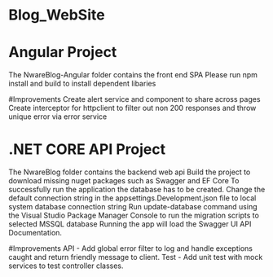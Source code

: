 # Blog_WebSite 

# Angular Project
The NwareBlog-Angular folder contains the front end SPA
Please run npm install and build to install dependent libaries

#Improvements
Create alert service and component to share across pages
Create interceptor for httpclient to filter out non 200 responses and throw unique error via error service

# .NET CORE API Project
The NwareBlog folder contains the backend web api
Build the project to download missing nuget packages such as Swagger and EF Core
To successfully run the application the database has to be created.
Change the default connection string in the appsettings.Development.json file to local system database connection string
Run update-database command using the Visual Studio Package Manager Console to run the migration scripts to selected MSSQL database
Running the app will load the Swagger UI API Documentation.

#Improvements
API - Add global error filter to log and handle exceptions caught and return friendly message to client.
Test - Add unit test with mock services to test controller classes.

